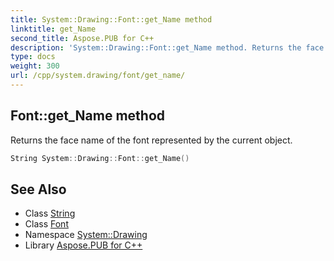 ```yaml
---
title: System::Drawing::Font::get_Name method
linktitle: get_Name
second_title: Aspose.PUB for C++
description: 'System::Drawing::Font::get_Name method. Returns the face name of the font represented by the current object in C++.'
type: docs
weight: 300
url: /cpp/system.drawing/font/get_name/
---
```

## Font::get_Name method


Returns the face name of the font represented by the current object.

```cpp
String System::Drawing::Font::get_Name()
```

## See Also

* Class [String](../../../system/string/)
* Class [Font](../)
* Namespace [System::Drawing](../../)
* Library [Aspose.PUB for C++](../../../)
